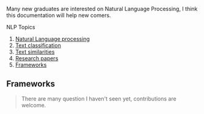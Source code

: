
Many new graduates are interested on Natural Language Processing, I think this documentation will help new comers.

NLP Topics

1. [Natural Language processing](./docs/nlp.md)
2. [Text classification](./docs/text-classification.md)
3. [Text similarities](./docs/text-similarities.md)
4. [Research papers](research-papers)
5. [Frameworks](frameworks)

## Frameworks

> There are many question I haven't seen yet, contributions are welcome.

